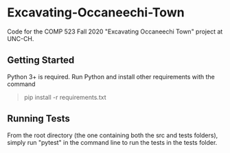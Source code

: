 # Excavating-Occaneechi-Town

Code for the COMP 523 Fall 2020 "Excavating Occaneechi Town" project at UNC-CH.

## Getting Started

Python 3+ is required. Run Python and install other requirements with the 
command
> pip install -r requirements.txt

## Running Tests

From the root directory (the one containing both the src and tests folders),
simply run "pytest" in the command line to run the tests in the tests folder.